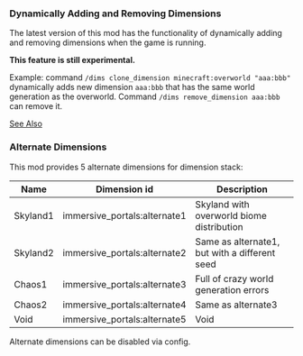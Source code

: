 ### Dynamically Adding and Removing Dimensions

The latest version of this mod has the functionality of dynamically adding and removing dimensions when the game is running.

**This feature is still experimental.**

Example: command `/dims clone_dimension minecraft:overworld "aaa:bbb"` dynamically adds new dimension `aaa:bbb` that has the same world generation as the overworld. Command `/dims remove_dimension aaa:bbb` can remove it.

[See Also](/wiki/Commands-Reference#Dimension-Management-Commands)

### Alternate Dimensions

This mod provides 5 alternate dimensions for dimension stack:

|Name|Dimension id|Description|
|-|-|-|
|Skyland1|immersive_portals:alternate1| Skyland with overworld biome distribution|
|Skyland2|immersive_portals:alternate2| Same as alternate1, but with a different seed |
|Chaos1|immersive_portals:alternate3| Full of crazy world generation errors|
|Chaos2|immersive_portals:alternate4| Same as alternate3|
|Void|immersive_portals:alternate5| Void|

Alternate dimensions can be disabled via config.
